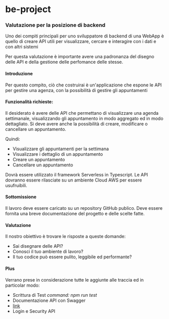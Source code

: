 # be-project

### Valutazione per la posizione di backend
Uno dei compiti principali per uno sviluppatore di backend di una WebApp è quello di creare API utili per visualizzare, cercare e interagire con i dati e con altri sistemi

Per questa valutazione è importante avere una padronanza del disegno delle API e della gestione delle perfomance delle stesse.

#### Introduzione
Per questo compito, ciò che costruirai è un'applicazione che espone le API per gestire una agenza, con la possibilità di gestire gli appuntamenti

#### Funzionalità richieste:

Il desiderato è avere delle API che permettano di visualizzare una agenda settimanale, visualizzando gli appuntamento in modo aggregato ed in modo dettagliato. Si deve avere anche la possibilità di creare, modificare o cancellare un appuntamento.

Quindi:
- Visualizzare gli appuntamenti per la settimana
- Visualizzare i dettaglio di un appuntamento
- Creare un appuntamento
- Cancellare un appuntamento

Dovrà essere utilizzato il framework Serverless in Typescript. 
Le API dovranno essere rilasciate su un ambiente Cloud AWS per essere usufruibili.

#### Sottomissione
Il lavoro deve essere caricato su un repository GitHub publico.
Deve essere fornita una breve documentazione del progetto e delle scelte fatte.

#### Valutazione
Il nostro obiettivo è trovare le risposte a queste domande:

- Sai disegnare delle API?
- Conosci il tuo ambiente di lavoro?
- Il tuo codice può essere pulito, leggibile ed performante?

#### Plus
Verrano prese in considerazione tutte le aggiunte alle traccia ed in particolar modo:

- Scrittura di Test *command: npm run test*
- Documentazione API con Swagger 
- [link](https://app.swaggerhub.com/apis/Raffasolaries/simple-agenda-apis/1.0.0, "Swagger Documentation")
- Login e Security API